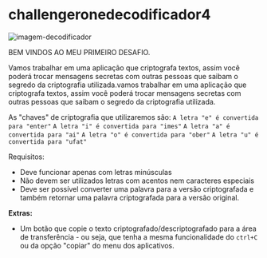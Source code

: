 # challengeronedecodificador4
 
![imagem-decodificador](https://user-images.githubusercontent.com/116844822/210685291-396e2659-7332-4e7a-80e9-ab9f5dad55d1.png)

BEM VINDOS AO MEU PRIMEIRO DESAFIO.

Vamos trabalhar em uma aplicação que criptografa textos, assim você poderá trocar mensagens secretas com outras pessoas que saibam o segredo da criptografia utilizada.vamos trabalhar em uma aplicação que criptografa textos, assim você poderá trocar mensagens secretas com outras pessoas que saibam o segredo da criptografia utilizada.

As "chaves" de criptografia que utilizaremos são:
`A letra "e" é convertida para "enter"`
`A letra "i" é convertida para "imes"`
`A letra "a" é convertida para "ai"`
`A letra "o" é convertida para "ober"`
`A letra "u" é convertida para "ufat"`

Requisitos:
- Deve funcionar apenas com letras minúsculas
- Não devem ser utilizados letras com acentos nem caracteres especiais
- Deve ser possível converter uma palavra para a versão criptografada e também retornar uma palavra criptografada para a versão original.

**Extras:**
- Um botão que copie o texto criptografado/descriptografado para a área de transferência - ou seja, que tenha a mesma funcionalidade do `ctrl+C` ou da opção "copiar" do menu dos aplicativos.

